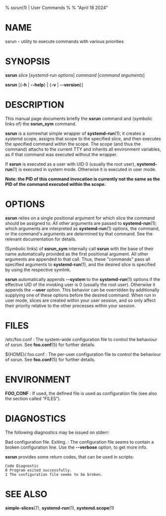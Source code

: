 % ssrun(1) | User Commands
%
% "April 18 2024"

# NAME

ssrun - utility to execute commands with various priorities

# SYNOPSIS

**ssrun** _slice_ [_systemd-run options_] _command_ [_command arguments_]

**ssrun** [{**-h** | **\-\-help**} | {**-v** | **\-\-version**}]

# DESCRIPTION

This manual page documents briefly the **ssrun** command and (symbolic links of) the **ssrun_sym** command.

**ssrun** is a somewhat simple wrapper of **systemd-run**(1); it creates a systemd scope, assigns that scope to the specified slice, and then executes the specified command within the scope. The scope (and thus the command) attachs to the current TTY and inherits all environment variables, as if that command was executed without the wrapper.

If **ssrun** is executed as a user with UID 0 (usually the root user), **systemd-run**(1) is executed in system mode. Otherwise it is executed in user mode.

**Note: the PID of this command invocation is currently not the same as the PID of the command executed within the scope.**

# OPTIONS

**ssrun** relies on a single positional argument for which slice the command should be assigned to. All other arguments are passed to **systemd-run**(1); which arguments are interpreted as **systemd-run**(1) options, the command, or the command's arguments are determined by that command. See the relevant documentation for details.

(Symbolic links) of **ssrun_sym** internally call **ssrun** with the base of their name automatically provided as the first positional argument. All other arguments are appended to that call. Thus, these "commands" pass all specified arguments to **systemd-run**(1), and the desired slice is specified by using the respective symlink.

**ssrun** automatically appends **\-\-system** to the **systemd-run**(1) options if the effective UID of the invoking user is 0 (usually the root user). Otherwise it appends the **\-\-user** option. This behavior can be overridden by additionally supplying one of these options before the desired command. When run in user mode, slices are created within your user session, and so only affect their priority relative to the other processes within your session.

# FILES

/etc/foo.conf
:   The system-wide configuration file to control the behaviour of
    ssrun. See **foo.conf**(5) for further details.

${HOME}/.foo.conf
:   The per-user configuration file to control the behaviour of
    ssrun. See **foo.conf**(5) for further details.

# ENVIRONMENT

**FOO_CONF**
:   If used, the defined file is used as configuration file (see also
    the section called “FILES”).

# DIAGNOSTICS

The following diagnostics may be issued on stderr:

Bad configuration file. Exiting.
:   The configuration file seems to contain a broken configuration
    line. Use the **\-\-verbose** option, to get more info.

**ssrun** provides some return codes, that can be used in scripts:

    Code Diagnostic
    0 Program exited successfully.
    1 The configuration file seems to be broken.

# SEE ALSO

**simple-slices**(7), **systemd-run**(1), **systemd.scope**(1)
